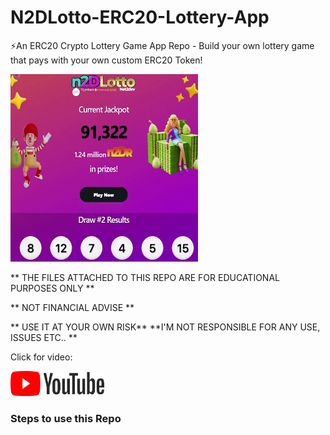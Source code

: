 # N2DLotto-ERC20-Lottery-App
⚡An ERC20 Crypto Lottery Game App Repo - Build your own lottery game that pays with your own custom ERC20 Token!

<img src="https://github.com/net2devcrypto/misc/blob/main/n2dlotto.gif" width="300" height="300">


** THE FILES ATTACHED TO THIS REPO ARE FOR EDUCATIONAL PURPOSES ONLY **

** NOT FINANCIAL ADVISE **

** USE IT AT YOUR OWN RISK** **I'M NOT RESPONSIBLE FOR ANY USE, ISSUES ETC.. **


Click for video:

<a href="https://www.youtube.com/watch?v=f_2UJGT3A3k&list=PLLkrq2VBYc1aToY9TIBEGdKGrnBldhid3" target="_blank"><img src="https://github.com/net2devcrypto/misc/blob/main/ytlogo2.png" width="150" height="40"></a> 


<h3>Steps to use this Repo</h3>
